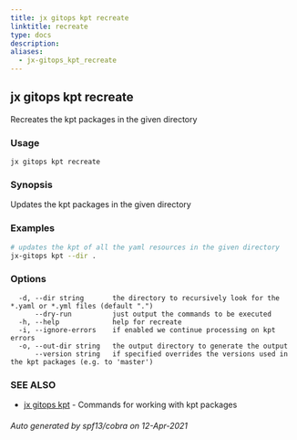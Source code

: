 ```yaml
---
title: jx gitops kpt recreate
linktitle: recreate
type: docs
description: 
aliases:
  - jx-gitops_kpt_recreate
---
```


## jx gitops kpt recreate

Recreates the kpt packages in the given directory

### Usage

```
jx gitops kpt recreate
```

### Synopsis

Updates the kpt packages in the given directory

### Examples

  ```bash
  # updates the kpt of all the yaml resources in the given directory
  jx-gitops kpt --dir .

  ```
### Options

```
  -d, --dir string       the directory to recursively look for the *.yaml or *.yml files (default ".")
      --dry-run          just output the commands to be executed
  -h, --help             help for recreate
  -i, --ignore-errors    if enabled we continue processing on kpt errors
  -o, --out-dir string   the output directory to generate the output
      --version string   if specified overrides the versions used in the kpt packages (e.g. to 'master')
```

### SEE ALSO

* [jx gitops kpt](..)	 - Commands for working with kpt packages

###### Auto generated by spf13/cobra on 12-Apr-2021

